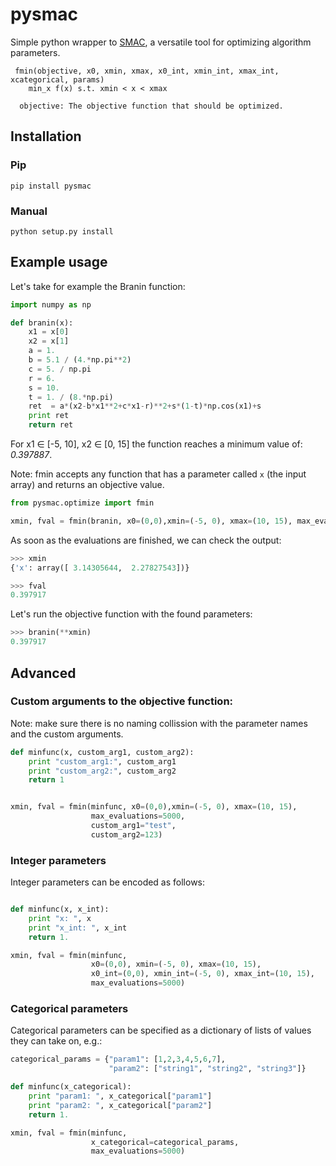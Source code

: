 pysmac
======

Simple python wrapper to [SMAC](http://www.cs.ubc.ca/labs/beta/Projects/SMAC/), a versatile tool for optimizing algorithm parameters.

```
 fmin(objective, x0, xmin, xmax, x0_int, xmin_int, xmax_int, xcategorical, params)
    min_x f(x) s.t. xmin < x < xmax
    
  objective: The objective function that should be optimized.
```

Installation
------------

### Pip

```
pip install pysmac
```


### Manual

```
python setup.py install
```
 
Example usage
-------------

Let's take for example the Branin function:
```python
import numpy as np

def branin(x):
    x1 = x[0]
    x2 = x[1]
    a = 1.
    b = 5.1 / (4.*np.pi**2)
    c = 5. / np.pi
    r = 6.
    s = 10.
    t = 1. / (8.*np.pi)
    ret  = a*(x2-b*x1**2+c*x1-r)**2+s*(1-t)*np.cos(x1)+s
    print ret
    return ret
```
For x1 ∈ [-5, 10], x2 ∈ [0, 15] the function reaches a minimum value of: *0.397887*.

Note: fmin accepts any function that has a parameter called `x` (the input array) and returns an objective value.

```python
from pysmac.optimize import fmin

xmin, fval = fmin(branin, x0=(0,0),xmin=(-5, 0), xmax=(10, 15), max_evaluations=5000)
```
As soon as the evaluations are finished, we can check the output:
```python
>>> xmin
{'x': array([ 3.14305644,  2.27827543])}

>>> fval
0.397917
```

Let's run the objective function with the found parameters:
```python
>>> branin(**xmin)
0.397917
```

Advanced
--------

### Custom arguments to the objective function:

Note: make sure there is no naming collission with the parameter names and the custom arguments.

```python
def minfunc(x, custom_arg1, custom_arg2):
    print "custom_arg1:", custom_arg1
    print "custom_arg2:", custom_arg2
    return 1


xmin, fval = fmin(minfunc, x0=(0,0),xmin=(-5, 0), xmax=(10, 15),
                  max_evaluations=5000,
                  custom_arg1="test",
                  custom_arg2=123)
```


### Integer parameters
Integer parameters can be encoded as follows:
```python

def minfunc(x, x_int):
    print "x: ", x
    print "x_int: ", x_int
    return 1.

xmin, fval = fmin(minfunc,
                  x0=(0,0), xmin=(-5, 0), xmax=(10, 15),
                  x0_int=(0,0), xmin_int=(-5, 0), xmax_int=(10, 15),
                  max_evaluations=5000)
```


### Categorical parameters

Categorical parameters can be specified as a dictionary of lists of values they can take on, e.g.:
```python
categorical_params = {"param1": [1,2,3,4,5,6,7],
                      "param2": ["string1", "string2", "string3"]}

def minfunc(x_categorical):
    print "param1: ", x_categorical["param1"]
    print "param2: ", x_categorical["param2"]
    return 1.

xmin, fval = fmin(minfunc,
                  x_categorical=categorical_params,
                  max_evaluations=5000)
```

